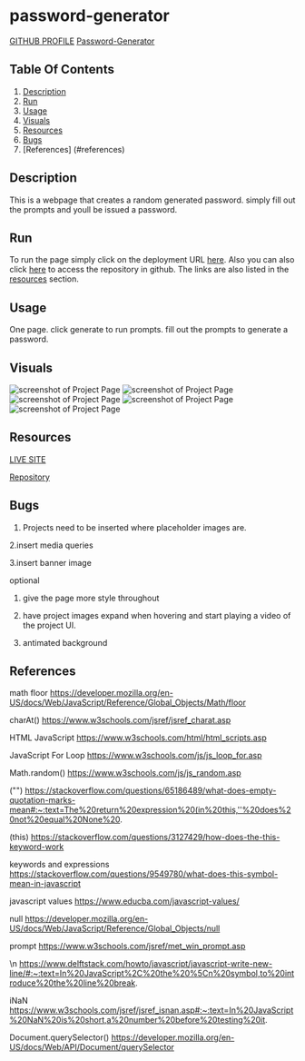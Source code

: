 # password-generator
[GITHUB PROFILE](https://github.com/GrahamP98)
[Password-Generator](https://grahamp98.github.io/password-generator/)

## Table Of Contents
1. [Description](#description)
2. [Run](#run)
3. [Usage](#usage)
4. [Visuals](#visuals)
5. [Resources](#resources)
6. [Bugs](#bugs)
7. [References] (#references)


## Description
This is a webpage that creates a random generated password. simply fill out the prompts and youll be issued a password.

## Run
To run the page simply click on the deployment URL [here](https://grahamp98.github.io/password-generator/). Also you can also click [here](https://github.com/GrahamP98/password-generator) to access the repository in github. The links are also listed in the [resources](#resources) section.

## Usage
One page. click generate to run prompts. fill out the prompts to generate a password.

## Visuals
![screenshot of Project Page]()
![screenshot of Project Page]()
![screenshot of Project Page]()
![screenshot of Project Page]()
![screenshot of Project Page]()

## Resources

[LIVE SITE](https://grahamp98.github.io/password-generator/)

[Repository](https://github.com/GrahamP98/password-generator)

## Bugs
1. Projects need to be inserted where placeholder images are.

2.insert media queries 

3.insert banner image

optional

1. give the page more style throughout

2. have project images expand when hovering and start playing a video of the project UI.

3. antimated background

## References
math floor
https://developer.mozilla.org/en-US/docs/Web/JavaScript/Reference/Global_Objects/Math/floor

charAt()
https://www.w3schools.com/jsref/jsref_charat.asp

HTML JavaScript
https://www.w3schools.com/html/html_scripts.asp

JavaScript For Loop
https://www.w3schools.com/js/js_loop_for.asp

Math.random()
https://www.w3schools.com/js/js_random.asp

("") 
https://stackoverflow.com/questions/65186489/what-does-empty-quotation-marks-mean#:~:text=The%20return%20expression%20(in%20this,''%20does%20not%20equal%20None%20.

(this)
https://stackoverflow.com/questions/3127429/how-does-the-this-keyword-work

keywords and expressions
https://stackoverflow.com/questions/9549780/what-does-this-symbol-mean-in-javascript

javascript values
https://www.educba.com/javascript-values/

null
https://developer.mozilla.org/en-US/docs/Web/JavaScript/Reference/Global_Objects/null

prompt
https://www.w3schools.com/jsref/met_win_prompt.asp

\n
https://www.delftstack.com/howto/javascript/javascript-write-new-line/#:~:text=In%20JavaScript%2C%20the%20%5Cn%20symbol,to%20introduce%20the%20line%20break.

iNaN
https://www.w3schools.com/jsref/jsref_isnan.asp#:~:text=In%20JavaScript%20NaN%20is%20short,a%20number%20before%20testing%20it.

Document.querySelector()
https://developer.mozilla.org/en-US/docs/Web/API/Document/querySelector